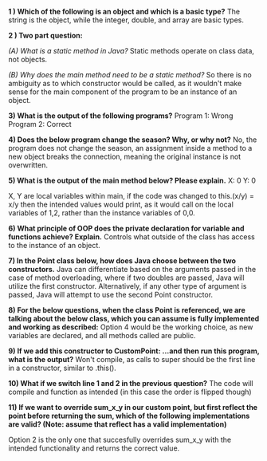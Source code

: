 **1 ) Which of the following is an object and which is a basic type?**
The string is the object, while the integer, double, and array are basic types.

**2 ) Two part question:**

_(A) What is a static method in Java?_
Static methods operate on class data, not objects. 

_(B) Why does the main method need to be a static method?_
So there is no ambiguity as to which constructor would be called, as it wouldn't make sense for the main component of the program 
to be an instance of an object. 

**3) What is the output of the following programs?**
Program 1: Wrong
Program 2: Correct

**4) Does the below program change the season? Why, or why not?**
No, the program does not change the season, an assignment inside a method to a new object breaks the connection, meaning the 
original instance is not overwritten.

**5) What is the output of the main method below? Please explain.**
X: 0
Y: 0

X, Y are local variables within main, if the code was changed to this.(x/y) = x/y then the intended values would print, as it would call on the 
local variables of 1,2, rather than the instance variables of 0,0.

**6) What principle of OOP does the private declaration for variable and functions achieve? Explain.**
Controls what outside of the class has access to the instance of an object.

**7) In the Point class below, how does Java choose between the two constructors.**
Java can differentiate based on the arguments passed in the case of method overloading, where if two doubles are passed, 
Java will utilize the first constructor. Alternatively, if any other type of argument is passed, Java will attempt to use the second Point constructor. 

**8) For the below questions, when the class Point is referenced, we are talking about the below class, which you can assume is
fully implemented and working as described:**
Option 4 would be the working choice, as new variables are declared, and all methods called are public. 

**9) If we add this constructor to CustomPoint: …and then run this program, what is the output?**
Won't compile, as calls to super should be the first line in a constructor, similar to .this(). 

**10) What if we switch line 1 and 2 in the previous question?**
The code will compile and function as intended (in this case the order is flipped though)

**11) If we want to override sum_x_y in our custom point, but first reflect the point before returning the sum, 
which of the following implementations are valid? (Note: assume that reflect has a valid implementation)**

Option 2 is the only one that succesfully overrides sum_x_y with the intended functionality and returns the correct value. 
